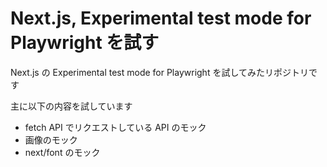 # Next.js, Experimental test mode for Playwright を試す

Next.js の Experimental test mode for Playwright を試してみたリポジトリです

主に以下の内容を試しています

- fetch API でリクエストしている API のモック
- 画像のモック
- next/font のモック
